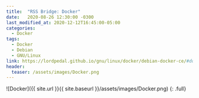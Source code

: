 ```yaml
---
title:  "RSS Bridge: Docker"
date:   2020-08-26 12:30:00 -0300
last_modified_at: 2020-12-12T16:45:00-05:00
categories:
  - Docker
tags:
  - Docker
  - Debian
  - GNU/Linux
link: https://lordpedal.github.io/gnu/linux/docker/debian-docker-ce/#docker-rss-bridge
header:
  teaser: /assets/images/Docker.png
---
```


![Docker]({{ site.url }}{{ site.baseurl }}/assets/images/Docker.png)
{: .full}
